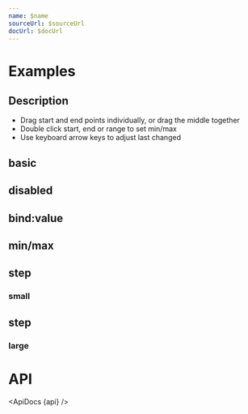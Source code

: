 ```yaml
---
name: $name
sourceUrl: $sourceUrl
docUrl: $docUrl
---
```


<script>
  import { mdiMagnify, mdiPlus } from '@mdi/js';

  import api from '$lib/components/RangeSlider.svelte?raw&sveld';
  import ApiDocs from '$lib/components/ApiDocs.svelte';

  import Preview from '$lib/components/Preview.svelte';
  import RangeSlider from '$lib/components/RangeSlider.svelte';

  let value = [25, 75];
</script>

# Examples

## Description

<div class="prose">

- Drag start and end points individually, or drag the middle together
- Double click start, end or range to set min/max
- Use keyboard arrow keys to adjust last changed

</div>

## basic

<Preview>
  <RangeSlider />
</Preview>

## disabled

<Preview>
  <RangeSlider disabled />
</Preview>

## bind:value

<Preview>
  <RangeSlider bind:value />
</Preview>

## min/max

<Preview>
  <RangeSlider min={50} max={100} />
</Preview>

## step

### small

<Preview>
  <RangeSlider max={1} step={0.01} />
</Preview>

## step

### large

<Preview>
  <RangeSlider max={100} step={10} />
</Preview>

# API

<ApiDocs {api} />
